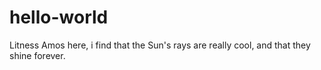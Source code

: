# hello-world
Litness
Amos here, i find that the  Sun's rays are really cool, and that they shine forever.
